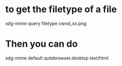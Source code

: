 
# to get the filetype of a file
xdg-mime query filetype cwnd_xx.png


# Then you can do
xdg-mime default qutebrowser.desktop text/html
